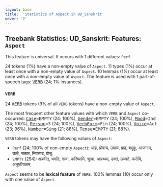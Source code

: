 ```yaml
---
layout: base
title:  'Statistics of Aspect in UD_Sanskrit'
udver: '2'
---
```


## Treebank Statistics: UD_Sanskrit: Features: `Aspect`

This feature is universal.
It occurs with 1 different values: `Perf`.

24 tokens (1%) have a non-empty value of `Aspect`.
11 types (1%) occur at least once with a non-empty value of `Aspect`.
10 lemmas (1%) occur at least once with a non-empty value of `Aspect`.
The feature is used with 1 part-of-speech tags: <tt><a href="sa-pos-VERB.html">VERB</a></tt> (24; 1% instances).

### `VERB`

24 <tt><a href="sa-pos-VERB.html">VERB</a></tt> tokens (9% of all `VERB` tokens) have a non-empty value of `Aspect`.

The most frequent other feature values with which `VERB` and `Aspect` co-occurred: <tt><a href="sa-feat-Case.html">Case</a></tt><tt>=EMPTY</tt> (24; 100%), <tt><a href="sa-feat-Gender.html">Gender</a></tt><tt>=EMPTY</tt> (24; 100%), <tt><a href="sa-feat-Mood.html">Mood</a></tt><tt>=Ind</tt> (24; 100%), <tt><a href="sa-feat-Person.html">Person</a></tt><tt>=3</tt> (24; 100%), <tt><a href="sa-feat-VerbForm.html">VerbForm</a></tt><tt>=Fin</tt> (24; 100%), <tt><a href="sa-feat-Voice.html">Voice</a></tt><tt>=Act</tt> (23; 96%), <tt><a href="sa-feat-Number.html">Number</a></tt><tt>=Sing</tt> (21; 88%), <tt><a href="sa-feat-Tense.html">Tense</a></tt><tt>=EMPTY</tt> (21; 88%).

`VERB` tokens may have the following values of `Aspect`:

* `Perf` (24; 100% of non-empty `Aspect`): आह, प्रोवाच, उवाच, प्राह, बभूवुः, आजगाम, ऊचे, चकार, निषसाद, प्रोचुः
* `EMPTY` (254): अब्रवीत्, भवति, गत्वा, करिष्यामि, श्रुत्वा, आरब्धम्, उक्तं, उच्यते, करोमि, अनुष्ठीयताम्

`Aspect` seems to be **lexical feature** of `VERB`. 100% lemmas (10) occur only with one value of `Aspect`.


